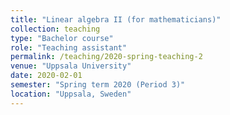 ```yaml
---
title: "Linear algebra II (for mathematicians)"
collection: teaching
type: "Bachelor course"
role: "Teaching assistant"
permalink: /teaching/2020-spring-teaching-2
venue: "Uppsala University"
date: 2020-02-01
semester: "Spring term 2020 (Period 3)"
location: "Uppsala, Sweden"
---
```

